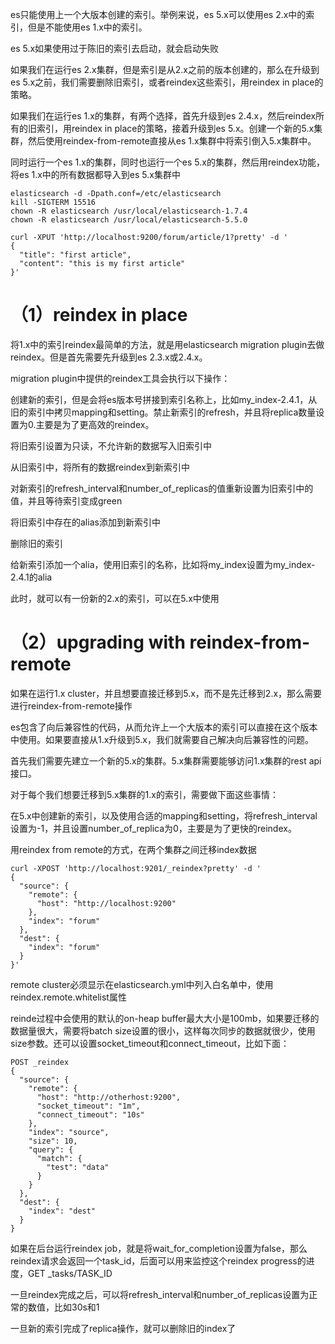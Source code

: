 es只能使用上一个大版本创建的索引。举例来说，es 5.x可以使用es 2.x中的索引，但是不能使用es 1.x中的索引。

es 5.x如果使用过于陈旧的索引去启动，就会启动失败

如果我们在运行es 2.x集群，但是索引是从2.x之前的版本创建的，那么在升级到es 5.x之前，我们需要删除旧索引，或者reindex这些索引，用reindex in place的策略。

如果我们在运行es 1.x的集群，有两个选择，首先升级到es 2.4.x，然后reindex所有的旧索引，用reindex in place的策略，接着升级到es 5.x。创建一个新的5.x集群，然后使用reindex-from-remote直接从es 1.x集群中将索引倒入5.x集群中。

同时运行一个es 1.x的集群，同时也运行一个es 5.x的集群，然后用reindex功能，将es 1.x中的所有数据都导入到es 5.x集群中

```
elasticsearch -d -Dpath.conf=/etc/elasticsearch
kill -SIGTERM 15516
chown -R elasticsearch /usr/local/elasticsearch-1.7.4
chown -R elasticsearch /usr/local/elasticsearch-5.5.0

curl -XPUT 'http://localhost:9200/forum/article/1?pretty' -d '
{
  "title": "first article",
  "content": "this is my first article"
}'
```

# （1）reindex in place
 
将1.x中的索引reindex最简单的方法，就是用elasticsearch migration plugin去做reindex。但是首先需要先升级到es 2.3.x或2.4.x。

migration plugin中提供的reindex工具会执行以下操作：

创建新的索引，但是会将es版本号拼接到索引名称上，比如my_index-2.4.1，从旧的索引中拷贝mapping和setting。禁止新索引的refresh，并且将replica数量设置为0.主要是为了更高效的reindex。

将旧索引设置为只读，不允许新的数据写入旧索引中

从旧索引中，将所有的数据reindex到新索引中

对新索引的refresh_interval和number_of_replicas的值重新设置为旧索引中的值，并且等待索引变成green

将旧索引中存在的alias添加到新索引中

删除旧的索引

给新索引添加一个alia，使用旧索引的名称，比如将my_index设置为my_index-2.4.1的alia

此时，就可以有一份新的2.x的索引，可以在5.x中使用


# （2）upgrading with reindex-from-remote

如果在运行1.x cluster，并且想要直接迁移到5.x，而不是先迁移到2.x，那么需要进行reindex-from-remote操作

es包含了向后兼容性的代码，从而允许上一个大版本的索引可以直接在这个版本中使用。如果要直接从1.x升级到5.x，我们就需要自己解决向后兼容性的问题。

首先我们需要先建立一个新的5.x的集群。5.x集群需要能够访问1.x集群的rest api接口。

对于每个我们想要迁移到5.x集群的1.x的索引，需要做下面这些事情：

在5.x中创建新的索引，以及使用合适的mapping和setting，将refresh_interval设置为-1，并且设置number_of_replica为0，主要是为了更快的reindex。

用reindex from remote的方式，在两个集群之间迁移index数据
```
curl -XPOST 'http://localhost:9201/_reindex?pretty' -d '
{
  "source": {
    "remote": {
      "host": "http://localhost:9200"
    },
    "index": "forum"
  },
  "dest": {
    "index": "forum"
  }
}'
```

remote cluster必须显示在elasticsearch.yml中列入白名单中，使用reindex.remote.whitelist属性

reinde过程中会使用的默认的on-heap buffer最大大小是100mb，如果要迁移的数据量很大，需要将batch size设置的很小，这样每次同步的数据就很少，使用size参数。还可以设置socket_timeout和connect_timeout，比如下面：
```
POST _reindex
{
  "source": {
    "remote": {
      "host": "http://otherhost:9200",
      "socket_timeout": "1m",
      "connect_timeout": "10s"
    },
    "index": "source",
    "size": 10,
    "query": {
      "match": {
        "test": "data"
      }
    }
  },
  "dest": {
    "index": "dest"
  }
}
```

如果在后台运行reindex job，就是将wait_for_completion设置为false，那么reindex请求会返回一个task_id，后面可以用来监控这个reindex progress的进度，GET _tasks/TASK_ID

一旦reindex完成之后，可以将refresh_interval和number_of_replicas设置为正常的数值，比如30s和1

一旦新的索引完成了replica操作，就可以删除旧的index了
